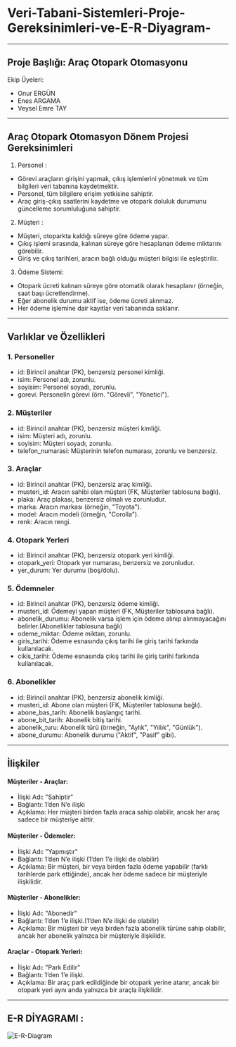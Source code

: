# Veri-Tabani-Sistemleri-Proje-Gereksinimleri-ve-E-R-Diyagram-
---
## Proje Başlığı: Araç Otopark Otomasyonu
Ekip Üyeleri:
- Onur ERGÜN
- Enes ARGAMA
- Veysel Emre TAY
***
## Araç Otopark Otomasyon Dönem Projesi Gereksinimleri

1. Personel :
- Görevi araçların girişini yapmak, çıkış işlemlerini yönetmek ve tüm bilgileri veri tabanına kaydetmektir.
- Personel, tüm bilgilere erişim yetkisine sahiptir.
- Araç giriş-çıkış saatlerini kaydetme ve otopark doluluk durumunu güncelleme sorumluluğuna sahiptir.

2. Müşteri :
- Müşteri, otoparkta kaldığı süreye göre ödeme yapar.
- Çıkış işlemi sırasında, kalınan süreye göre hesaplanan ödeme miktarını görebilir.
- Giriş ve çıkış tarihleri, aracın bağlı olduğu müşteri bilgisi ile eşleştirilir.

3. Ödeme Sistemi:
- Otopark ücreti kalınan süreye göre otomatik olarak hesaplanır (örneğin, saat başı ücretlendirme).
- Eğer abonelik durumu aktif ise, ödeme ücreti alınmaz.
- Her ödeme işlemine dair kayıtlar veri tabanında saklanır.

---
## Varlıklar ve Özellikleri 

### 1. Personeller
- id: Birincil anahtar (PK), benzersiz personel kimliği.
- isim: Personel adı, zorunlu.
- soyisim: Personel soyadı, zorunlu.
- gorevi: Personelin görevi (örn. "Görevli", "Yönetici").
   
### 2. Müşteriler
- id: Birincil anahtar (PK), benzersiz müşteri kimliği.
- isim: Müşteri adı, zorunlu.
- soyisim: Müşteri soyadı, zorunlu.
- telefon_numarasi: Müşterinin telefon numarası, zorunlu ve benzersiz.

### 3. Araçlar
- id: Birincil anahtar (PK), benzersiz araç kimliği.
- musteri_id: Aracın sahibi olan müşteri (FK, Müşteriler tablosuna bağlı).
- plaka: Araç plakası, benzersiz olmalı ve zorunludur.
- marka: Aracın markası (örneğin, "Toyota").
- model: Aracın modeli (örneğin, "Corolla").
- renk: Aracın rengi.

### 4. Otopark Yerleri
- id: Birincil anahtar (PK), benzersiz otopark yeri kimliği.
- otopark_yeri: Otopark yer numarası, benzersiz ve zorunludur.
- yer_durum: Yer durumu (boş/dolu).

### 5. Ödemneler
- id: Birincil anahtar (PK), benzersiz ödeme kimliği.
- musteri_id: Ödemeyi yapan müşteri (FK, Müşteriler tablosuna bağlı).
- abonelik_durumu: Abonelik varsa işlem için ödeme alınıp alınmayacağını belirler.(Abonelikler tablosuna bağlı) 
- odeme_miktar: Ödeme miktarı, zorunlu.
- giris_tarihi: Ödeme esnasında çıkış tarihi ile giriş tarihi farkında kullanılacak.
- cikis_tarihi: Ödeme esnasında çıkış tarihi ile giriş tarihi farkında kullanılacak.

### 6. Abonelikler
- id: Birincil anahtar (PK), benzersiz abonelik kimliği.
- musteri_id: Abone olan müşteri (FK, Müşteriler tablosuna bağlı).
- abone_bas_tarih: Abonelik başlangıç tarihi.
- abone_bit_tarih: Abonelik bitiş tarihi.
- abonelik_turu: Abonelik türü (örneğin, "Aylık", "Yıllık", "Günlük").
- abone_durumu: Abonelik durumu ("Aktif", "Pasif" gibi).
---

## İlişkiler

#### Müşteriler - Araçlar:
- İlişki Adı: "Sahiptir"
- Bağlantı: 1’den N’e ilişki
- Açıklama: Her müşteri birden fazla araca sahip olabilir, ancak her araç sadece bir müşteriye aittir.
  
#### Müşteriler - Ödemeler:
- İlişki Adı: "Yapmıştır"
- Bağlantı: 1’den N’e ilişki (1’den 1’e ilişki de olabilir)
- Açıklama: Bir müşteri, bir veya birden fazla ödeme yapabilir (farklı tarihlerde park ettiğinde), ancak her ödeme sadece bir müşteriyle ilişkilidir.

#### Müşteriler - Abonelikler:
- İlişki Adı: "Abonedir"
- Bağlantı: 1’den 1’e ilişki.(1’den N’e ilişki de olabilir)
- Açıklama: Bir müşteri bir veya birden fazla abonelik türüne sahip olabilir, ancak her abonelik yalnızca bir müşteriyle ilişkilidir.

#### Araçlar - Otopark Yerleri:
- İlişki Adı: "Park Edilir"
- Bağlantı: 1’den 1’e ilişki.
- Açıklama: Bir araç park edildiğinde bir otopark yerine atanır, ancak bir otopark yeri aynı anda yalnızca bir araçla ilişkilidir.

---
## E-R DİYAGRAMI : 
![E-R-Diagram](https://github.com/user-attachments/assets/c6a7f134-d496-41ab-8565-db34da146ec5)
